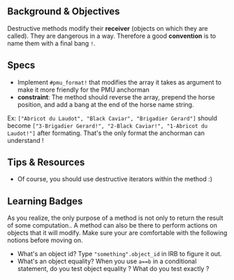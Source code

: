 ## Background & Objectives

Destructive methods modify their **receiver** (objects on which they are called).
They are dangerous in a way. Therefore a good **convention** is to name them with a final bang `!`.

## Specs

- Implement `#pmu_format!` that modifies the array it takes as argument to make it more friendly for the PMU anchorman
- **constraint**: The method should reverse the array, prepend the horse position, and add a bang at the end of the horse name string.

Ex: `["Abricot du Laudot", "Black Caviar", "Brigadier Gerard"]` should become `["3-Brigadier Gerard!", "2-Black Caviar!", "1-Abricot du Laudot!"]` after formating.
That's the only format the anchorman can understand !

## Tips & Resources

- Of course, you should use destructive iterators within the method :)

## Learning Badges

As you realize, the only purpose of a method is not only to return the result of some computation.. A method can also be there to perform actions on objects that it will modify. Make sure your are comfortable with the following notions before moving on.

- What's an object id? Type `"something".object_id` in IRB to figure it out.
- What's an object equality? When you use `a==b` in a conditional statement, do you test object equality ? What do you test exactly ?
